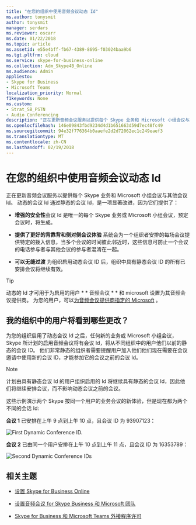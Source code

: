```yaml
---
title: "在您的组织中使用音频会议动态 Id"
ms.author: tonysmit
author: tonysmit
manager: serdars
ms.reviewer: oscarr
ms.date: 01/22/2018
ms.topic: article
ms.assetid: e55e4bff-fb67-4389-8695-f03024baa9b6
ms.tgt.pltfrm: cloud
ms.service: skype-for-business-online
ms.collection: Adm_Skype4B_Online
ms.audience: Admin
appliesto:
- Skype for Business
- Microsoft Teams
localization_priority: Normal
f1keywords: None
ms.custom:
- Strat_SB_PSTN
- Audio Conferencing
description: "正在更新音频会议服务以提供每个 Skype 业务和 Microsoft 小组会议与其他会议 Id。 动态的会议 Id 通过静态的会议 Id，是一项显著改进，因为它们提供了："
ms.openlocfilehash: 146e09843fbd9234d4d1b651663d59d7ec48fc49
ms.sourcegitcommit: 94e32f776364b0aaefe2d2d72062ec1c249eaef3
ms.translationtype: MT
ms.contentlocale: zh-CN
ms.lasthandoff: 02/19/2018
---
```

# <a name="using-audio-conferencing-dynamic-ids-in-your-organization"></a>在您的组织中使用音频会议动态 Id

正在更新音频会议服务以提供每个 Skype 业务和 Microsoft 小组会议与其他会议 Id。 动态的会议 Id 通过静态的会议 Id，是一项显著改进，因为它们提供了：
  
- **增强的安全性**会议 Id 是唯一的每个 Skype 业务或 Microsoft 小组会议，预定会议时，将生成。
    
- **提供了更好的背靠背和侧对侧会议体验** 系统会为一个组织者安排的每场会议提供特定的拨入信息，当多个会议的时间彼此邻近时，这些信息可防止一个会议的电话参与者与其他会议的参与者混淆在一起。
    
- **可以无缝过渡** 为组织启用动态会议 ID 后，组织中具有静态会议 ID 的所有已安排会议将继续有效。
    
> [!TIP]
> 动态的 Id 才可用于为启用的用户 * * 音频会议 * * 和 microsoft 设置为其音频会议提供商。 为您的用户，可以[为音频会议提供商指定的 Microsoft](assign-microsoft-as-the-audio-conferencing-provider.md) 。
  
## <a name="what-changes-will-the-users-in-my-organization-see"></a>我的组织中的用户将看到哪些更改？

为您的组织启用了动态会议 Id 之后，任何新的业务或 Microsoft 小组会议，Skype 所计划的启用音频会议将有会议 Id，将从不同组织中的用户他们以前的静态的会议 ID。 他们非常静态的组织者需要提醒用户加入他们他们现在需要在会议邀请中使用新的会议 ID，才能参加它的会议之前的会议 Id。
  
> [!NOTE]
> 计划由具有静态会议 Id 的用户组织启用的 Id 将继续具有静态的会议 Id，因此他们将继续安排会议，而不影响动态会议之前的会议。 
  
这些示例演示两个 Skype 按同一个用户的业务会议的新体验，但是现在都为两个不同的会话 Id: 
  
 **会议 1** 已安排在上午 9 点到上午 10 点，且会议 ID 为 93907123：
  
![First Dynamic Conference ID.](../images/997b2473-7645-46df-9774-95eb070c2239.png)
  
 **会议 2** 已由同一个用户安排在上午 10 点到上午 11 点，且会议 ID 为 16353789：
  
![Second Dynamic Conference IDs](../images/e1eecc76-812b-426c-90e8-80e9f6f4ad31.png)
  
## <a name="related-topics"></a>相关主题

- [设置 Skype for Business Online](../set-up-skype-for-business-online/set-up-skype-for-business-online.md)
    
- [设置音频会议 for Skype Business 和 Microsoft 团队](set-up-audio-conferencing.md)
    
- [Skype for Business 和 Microsoft Teams 外接程序许可](../skype-for-business-and-microsoft-teams-add-on-licensing/skype-for-business-and-microsoft-teams-add-on-licensing.md)
    

